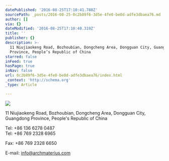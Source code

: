 ```yaml
---
datePublished: '2016-08-25T17:10:41.788Z'
sourcePath: _posts/2016-08-25-0c2b89f6-3d5e-4fe0-be0d-adfe3dbaea76.md
author: []
via: {}
dateModified: '2016-08-25T17:10:40.319Z'
title: ''
publisher: {}
description: >-
  11 Niujiaokeng Road, Bozhoubian, Dongcheng Area, Dongguan City, Guangdong
  Province, People’s Republic of China
starred: false
inFeed: true
hasPage: true
inNav: false
url: 0c2b89f6-3d5e-4fe0-be0d-adfe3dbaea76/index.html
_context: 'http://schema.org'
_type: Article

---
```

![](https://the-grid-user-content.s3-us-west-2.amazonaws.com/a3d92d1b-8f4d-4605-9482-9fd8dfbef4f2.jpg)

11 Niujiaokeng Road, Bozhoubian, Dongcheng Area, Dongguan City, Guangdong Province, People's Republic of China

Tel: +86 136 6278 0487   
Tel: +86 769 2328 6965

Fax: +86 769 2328 6650

E-mail: info@archmaterius.com